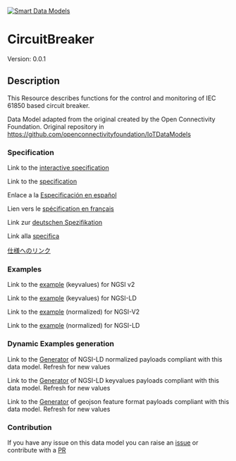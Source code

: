 [![Smart Data Models](https://smartdatamodels.org/wp-content/uploads/2022/01/SmartDataModels_logo.png "Logo")](https://smartdatamodels.org)
# CircuitBreaker
Version: 0.0.1

## Description 

This Resource describes functions for the control and monitoring of IEC 61850 based circuit breaker.

Data Model adapted from the original created by the Open Connectivity Foundation. Original repository in https://github.com/openconnectivityfoundation/IoTDataModels
### Specification

Link to the [interactive specification](https://swagger.lab.fiware.org/?url=https://smart-data-models.github.io/dataModel.OCF/CircuitBreaker/swagger.yaml)

Link to the [specification](https://github.com/smart-data-models/dataModel.OCF/blob/master/CircuitBreaker/doc/spec.md)

Enlace a la [Especificación en español](https://github.com/smart-data-models/dataModel.OCF/blob/master/CircuitBreaker/doc/spec_ES.md)

Lien vers le [spécification en français](https://github.com/smart-data-models/dataModel.OCF/blob/master/CircuitBreaker/doc/spec_FR.md)

Link zur [deutschen Spezifikation](https://github.com/smart-data-models/dataModel.OCF/blob/master/CircuitBreaker/doc/spec_DE.md)

Link alla [specifica](https://github.com/smart-data-models/dataModel.OCF/blob/master/CircuitBreaker/doc/spec_IT.md)

[仕様へのリンク](https://github.com/smart-data-models/dataModel.OCF/blob/master/CircuitBreaker/doc/spec_JA.md)
### Examples

Link to the [example](https://smart-data-models.github.io/dataModel.OCF/CircuitBreaker/examples/example.json) (keyvalues) for NGSI v2

Link to the [example](https://smart-data-models.github.io/dataModel.OCF/CircuitBreaker/examples/example.jsonld) (keyvalues) for NGSI-LD

Link to the [example](https://smart-data-models.github.io/dataModel.OCF/CircuitBreaker/examples/example-normalized.json) (normalized) for NGSI-V2

Link to the [example](https://smart-data-models.github.io/dataModel.OCF/CircuitBreaker/examples/example-normalized.jsonld) (normalized) for NGSI-LD
### Dynamic Examples generation

Link to the [Generator](https://smartdatamodels.org/extra/ngsi-ld_generator.php?schemaUrl=https://raw.githubusercontent.com/smart-data-models/dataModel.OCF/master/CircuitBreaker/schema.json&email=info@smartdatamodels.org) of NGSI-LD normalized payloads compliant with this data model. Refresh for new values

Link to the [Generator](https://smartdatamodels.org/extra/ngsi-ld_generator_keyvalues.php?schemaUrl=https://raw.githubusercontent.com/smart-data-models/dataModel.OCF/master/CircuitBreaker/schema.json&email=info@smartdatamodels.org) of NGSI-LD keyvalues payloads compliant with this data model. Refresh for new values

Link to the [Generator](https://smartdatamodels.org/extra/geojson_features_generator.php?schemaUrl=https://raw.githubusercontent.com/smart-data-models/dataModel.OCF/master/CircuitBreaker/schema.json&email=info@smartdatamodels.org) of geojson feature format payloads compliant with this data model. Refresh for new values
### Contribution

 If you have any issue on this data model you can raise an [issue](https://github.com/smart-data-models/dataModel.OCF/issues)  or contribute with a [PR](https://github.com/smart-data-models/dataModel.OCF/pulls)